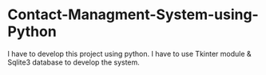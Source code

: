 # Contact-Managment-System-using-Python
I have to develop this project using python. I have to use Tkinter module  &amp; Sqlite3 database to develop the system. 
